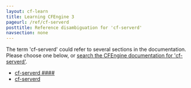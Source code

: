 ```yaml
---
layout: cf-learn
title: Learning CFEngine 3
pageurl: /ref/cf-serverd
posttitle: Reference disambiguation for 'cf-serverd'
navsection: none
---
```


The term 'cf-serverd' could refer to several sections in the documentation. Please choose one below, or
[search the CFEngine documentation for 'cf-serverd'](http://cfengine.com/docs/latest/search.html?q=cf-serverd).

- [cf-serverd \#\#\#\#](http://cfengine.com/docs/latest/guide-introduction.html#cf-serverd-####)
- [cf-serverd](http://cfengine.com/docs/latest/reference-components-cf-serverd.html#cf-serverd)
